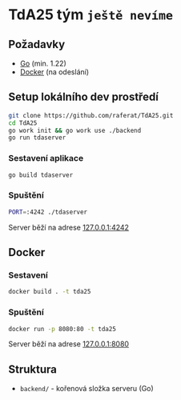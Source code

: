 # TdA25 tým `ještě nevíme`

## Požadavky
- [Go](https://go.dev) (min. 1.22)
- [Docker](https://docker.com) (na odeslání)

## Setup lokálního dev prostředí
```bash
git clone https://github.com/raferat/TdA25.git
cd TdA25 
go work init && go work use ./backend
go run tdaserver
```

### Sestavení aplikace
```bash
go build tdaserver
```
### Spuštění
```bash
PORT=:4242 ./tdaserver
```
Server běží na adrese [127.0.0.1:4242](http://127.0.0.1:4242)

## Docker
### Sestavení
```bash
docker build . -t tda25
```

### Spuštění
```bash
docker run -p 8080:80 -t tda25
```

Server běží na adrese [127.0.0.1:8080](http://127.0.0.1:8080)

## Struktura

- `backend/` - kořenová složka serveru (Go)
